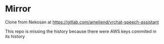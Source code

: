 # Mirror

Clone from Nekosan at https://gitlab.com/ameliend/vrchat-speech-assistant

This repo is missing the history because there were AWS keys commited in its history